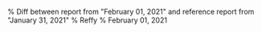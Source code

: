 % Diff between report from "February 01, 2021" and reference report from "January 31, 2021"
% Reffy
% February 01, 2021

